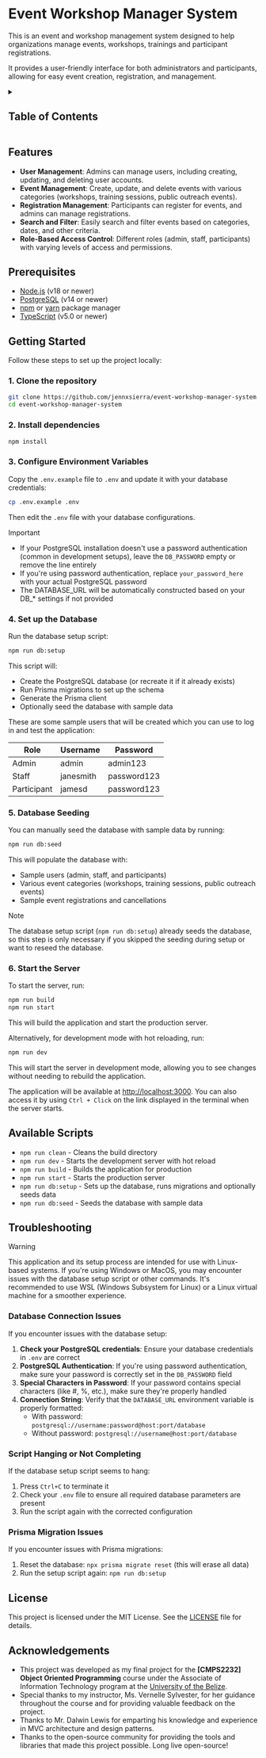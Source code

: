 # Event Workshop Manager System

This is an event and workshop management system designed to help organizations manage events, workshops, trainings and participant registrations.

It provides a user-friendly interface for both administrators and participants, allowing for easy event creation, registration, and management.

<details>
<summary><h2>Table of Contents</h2></summary>

- [Features](#features)
- [Prerequisites](#prerequisites)
- [Getting Started](#getting-started)
  - [1. Clone the repository](#1-clone-the-repository)
  - [2. Install dependencies](#2-install-dependencies)
  - [3. Configure Environment Variables](#3-configure-environment-variables)
  - [4. Set up the Database](#4-set-up-the-database)
  - [5. Database Seeding](#5-database-seeding)
  - [6. Start the Server](#6-start-the-server)
- [Available Scripts](#available-scripts)
- [Troubleshooting](#troubleshooting)
  - [Database Connection Issues](#database-connection-issues)
  - [Script Hanging or Not Completing](#script-hanging-or-not-completing)
  - [Prisma Migration Issues](#prisma-migration-issues)
- [License](#license)
- [Acknowledgements](#acknowledgements)

</details>

## Features

- **User Management**: Admins can manage users, including creating, updating, and deleting user accounts.
- **Event Management**: Create, update, and delete events with various categories (workshops, training sessions, public outreach events).
- **Registration Management**: Participants can register for events, and admins can manage registrations.
- **Search and Filter**: Easily search and filter events based on categories, dates, and other criteria.
- **Role-Based Access Control**: Different roles (admin, staff, participants) with varying levels of access and permissions.

## Prerequisites

- [Node.js](https://nodejs.org/) (v18 or newer)
- [PostgreSQL](https://www.postgresql.org/) (v14 or newer)
- [npm](https://www.npmjs.com/) or [yarn](https://yarnpkg.com/) package manager
- [TypeScript](https://www.typescriptlang.org/) (v5.0 or newer)

## Getting Started

Follow these steps to set up the project locally:

### 1. Clone the repository

```bash
git clone https://github.com/jennxsierra/event-workshop-manager-system.git
cd event-workshop-manager-system
```

### 2. Install dependencies

```bash
npm install
```

### 3. Configure Environment Variables

Copy the `.env.example` file to `.env` and update it with your database credentials:

```bash
cp .env.example .env
```

Then edit the `.env` file with your database configurations.

> [!IMPORTANT]
>
> - If your PostgreSQL installation doesn't use a password authentication (common in development setups), leave the `DB_PASSWORD` empty or remove the line entirely
> - If you're using password authentication, replace `your_password_here` with your actual PostgreSQL password
> - The DATABASE_URL will be automatically constructed based on your DB_* settings if not provided

### 4. Set up the Database

Run the database setup script:

```bash
npm run db:setup
```

This script will:

- Create the PostgreSQL database (or recreate it if it already exists)
- Run Prisma migrations to set up the schema
- Generate the Prisma client
- Optionally seed the database with sample data

These are some sample users that will be created which you can use to log in and test the application:

| Role        | Username  | Password    |
|-------------|-----------|-------------|
| Admin       | admin     | admin123    |
| Staff       | janesmith | password123 |
| Participant | jamesd    | password123 |

### 5. Database Seeding

You can manually seed the database with sample data by running:

```bash
npm run db:seed
```

This will populate the database with:

- Sample users (admin, staff, and participants)
- Various event categories (workshops, training sessions, public outreach events)
- Sample event registrations and cancellations

>[!NOTE]
>
> The database setup script (`npm run db:setup`) already seeds the database, so this step is only necessary if you skipped the seeding during setup or want to reseed the database.

### 6. Start the Server

To start the server, run:

```bash
npm run build
npm run start
```

This will build the application and start the production server.

Alternatively, for development mode with hot reloading, run:

```bash
npm run dev
```

This will start the server in development mode, allowing you to see changes without needing to rebuild the application.

The application will be available at [http://localhost:3000](http://localhost:3000). You can also access it by using `Ctrl + Click` on the link displayed in the terminal when the server starts.

## Available Scripts

- `npm run clean` - Cleans the build directory
- `npm run dev` - Starts the development server with hot reload
- `npm run build` - Builds the application for production
- `npm run start` - Starts the production server
- `npm run db:setup` - Sets up the database, runs migrations and optionally seeds data
- `npm run db:seed` - Seeds the database with sample data

## Troubleshooting

>[!WARNING]
>
> This application and its setup process are intended for use with Linux-based systems. If you're using Windows or MacOS, you may encounter issues with the database setup script or other commands. It's recommended to use WSL (Windows Subsystem for Linux) or a Linux virtual machine for a smoother experience.

### Database Connection Issues

If you encounter issues with the database setup:

1. **Check your PostgreSQL credentials**: Ensure your database credentials in `.env` are correct
2. **PostgreSQL Authentication**: If you're using password authentication, make sure your password is correctly set in the `DB_PASSWORD` field
3. **Special Characters in Password**: If your password contains special characters (like #, %, etc.), make sure they're properly handled
4. **Connection String**: Verify that the `DATABASE_URL` environment variable is properly formatted:
   - With password: `postgresql://username:password@host:port/database`
   - Without password: `postgresql://username@host:port/database`

### Script Hanging or Not Completing

If the database setup script seems to hang:

1. Press `Ctrl+C` to terminate it
2. Check your `.env` file to ensure all required database parameters are present
3. Run the script again with the corrected configuration

### Prisma Migration Issues

If you encounter issues with Prisma migrations:

1. Reset the database: `npx prisma migrate reset` (this will erase all data)
2. Run the setup script again: `npm run db:setup`

## License

This project is licensed under the MIT License. See the [LICENSE](LICENSE) file for details.

## Acknowledgements

- This project was developed as my final project for the **[CMPS2232] Object Oriented Programming** course under the Associate of Information Technology program at the [University of the Belize](https://www.ub.edu.bz/).
- Special thanks to my instructor, Ms. Vernelle Sylvester, for her guidance throughout the course and for providing valuable feedback on the project.
- Thanks to Mr. Dalwin Lewis for emparting his knowledge and experience in MVC architecture and design patterns.
- Thanks to the open-source community for providing the tools and libraries that made this project possible. Long live open-source!
